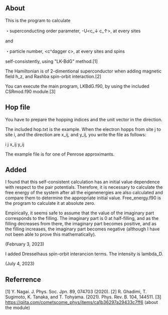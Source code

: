 ## About

This is the program to calculate

・superconducting order parameter, -U<c_↓ c_↑>, at every sites

and

・particle number, <c^dagger c>, at every sites and spins

self-consistently, using "LK-BdG" method.[1]

The Hamiltonian is of 2-dimentional superconductor when adding magnetic field h_z, and Rashba spin-orbit interaction.[2]


You can execute the main program, LKBdG.f90, by using the included CSRmod.f90 module.[3]



## Hop file

You have to prepare the hopping indices and the unit vector in the direction.

The included hop.txt is the example. When the electron hopps from site j to site i, and the direction are x_ij, and y_ij, you write the file as follows:

i    j    x_ij    y_ij


The example file is for one of Penrose approximants.


## Added
I found that this self-consistent calculation has an initial value dependence with respect to the pair potentials.
Therefore, it is necessary to calculate the free energy of the system
after all the eigenenergies are also calculated and compare them to determine the appropriate initial value.
Free_energy.f90 is the program to calculate it at absolute zero.

Empirically, it seems safe to assume that the value of the imaginary part corresponds to the filling.
The imaginary part is 0 at half-filling, and as the filling decreases from there, the imaginary part becomes positive,
and as the filling increases, the imaginary part becomes negative (although I have not been able to prove this mathematically).

(February 3, 2023)



I added Dresselhaus spin-orbit interancion terms. The intensity is lambda_D.

(July 4, 2023)


## Referrence

[1] Y. Nagai. J. Phys. Soc. Jpn. 89, 074703 (2020).
[2] R. Ghadimi, T. Sugimoto, K. Tanaka, and T. Tohyama. (2021). Phys. Rev. B. 104, 144511.
[3] https://qiita.com/cometscome_phys/items/ca1b36297a29433c7ff6 (about the module)
